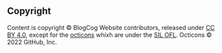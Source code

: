## Copyright
Content is copyright © BlogCog Website contributors, released under [CC BY 4.0](https://creativecommons.org/licenses/by/4.0), except for the [octicons](https://primer.style/octicons) whixh are under the [SIL OFL](https://choosealicense.com/licenses/sil-ofl-2.0). Octicons © 2022 GitHub, Inc.
